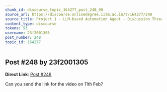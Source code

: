 ```yaml
---
chunk_id: discourse_topic_164277_post_248_00
source_url: https://discourse.onlinedegree.iitm.ac.in/t/164277/248
source_title: Project 1 - LLM-based Automation Agent - Discussion Thread [TDS Jan 2025]
content_type: discourse
tokens: 53
username: 23f2001305
post_number: 248
topic_id: 164277
---
```


## Post #248 by 23f2001305

**Direct Link**: [Post #248](https://discourse.onlinedegree.iitm.ac.in/t/164277/248)

Can you send the link for the video on 11th Feb?
